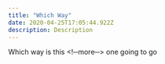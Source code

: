 ```yaml
---
title: "Which Way"
date: 2020-04-25T17:05:44.922Z
description: Description
---
```

Which way is this <!‐‐more‐‐> one going to go
